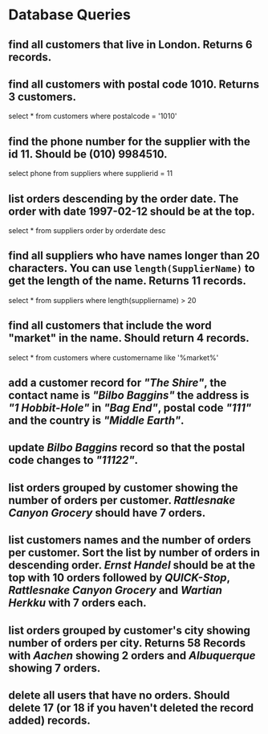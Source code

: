 # Database Queries

## find all customers that live in London. Returns 6 records.

## find all customers with postal code 1010. Returns 3 customers.
  select * from customers where postalcode = '1010'

## find the phone number for the supplier with the id 11. Should be (010) 9984510.
  select phone from suppliers where supplierid = 11

## list orders descending by the order date. The order with date 1997-02-12 should be at the top.
  select * from suppliers order by orderdate desc

## find all suppliers who have names longer than 20 characters. You can use `length(SupplierName)` to get the length of the name. Returns 11 records.
  select * from suppliers where length(suppliername) > 20

## find all customers that include the word "market" in the name. Should return 4 records.
  select * from customers where customername like '%market%'

## add a customer record for _"The Shire"_, the contact name is _"Bilbo Baggins"_ the address is _"1 Hobbit-Hole"_ in _"Bag End"_, postal code _"111"_ and the country is _"Middle Earth"_.

## update _Bilbo Baggins_ record so that the postal code changes to _"11122"_.

## list orders grouped by customer showing the number of orders per customer. _Rattlesnake Canyon Grocery_ should have 7 orders.

## list customers names and the number of orders per customer. Sort the list by number of orders in descending order. _Ernst Handel_ should be at the top with 10 orders followed by _QUICK-Stop_, _Rattlesnake Canyon Grocery_ and _Wartian Herkku_ with 7 orders each.

## list orders grouped by customer's city showing number of orders per city. Returns 58 Records with _Aachen_ showing 2 orders and _Albuquerque_ showing 7 orders.

## delete all users that have no orders. Should delete 17 (or 18 if you haven't deleted the record added) records.
